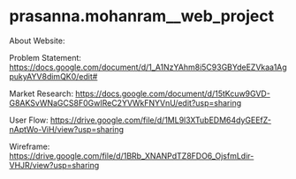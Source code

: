 # prasanna.mohanram__web_project
About Website:








Problem Statement: https://docs.google.com/document/d/1_A1NzYAhm8i5C93GBYdeEZVkaa1AgpukyAYV8dimQK0/edit#

Market Research: https://docs.google.com/document/d/15tKcuw9GVD-G8AKSvWNaGCS8F0GwIReC2YVWkFNYVnU/edit?usp=sharing

User Flow: https://drive.google.com/file/d/1ML9l3XTubEDM64dyGEEfZ-nAptWo-ViH/view?usp=sharing

Wireframe: https://drive.google.com/file/d/1BRb_XNANPdTZ8FDO6_OjsfmLdir-VHJR/view?usp=sharing
